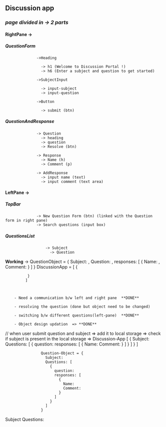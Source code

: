 ## Discussion app
### *page divided in -> 2 parts*

#### **RightPane** -> 
##### QuestionForm

                  ->Heading

                    -> h1 (Welcome to Discussion Portal !)
                    -> h6 (Enter a subject and question to get started)

                  ->SubjectInput

                    -> input-subject
                    -> input-question

                  ->Button

                    -> submit (btn)

 ##### QuestionAndResponse

                  -> Question
                    -> heading
                    -> question
                    -> Resolve (btn)

                  -> Response
                    -> Name (h)
                    -> Comment (p)

                  -> AddResponse
                    -> input name (text)
                    -> input comment (text area)

#### **LeftPane** ->
 ##### TopBar

                  -> New Question Form (btn) (linked with the Question form in right pane)
                  -> Search questions (input box)

 ##### QuestionsList

                      -> Subject
                        -> Question



**Working** ->
              QuestionObject = {
                Subject: ,
                Question: ,
                responses: [
                  {
                    Name: ,
                    Comment:
                  }
                ]
              }
             DiscussionApp = [
              {
                
              }
             ]
              


        - Need a communication b/w left and right pane  **DONE**

        - resolving the question (done but object need to be changed)

        - switching b/w different questions(left-pane)  **DONE**

        - Object design updation  => **DONE**
            

// when user submit question and subject => add it to local storage 
=> check if subject is present in the local storage => 
            Discussion-App [ 
                          {
                            Subject: 
                            Questions: [
                              {
                                question:
                                responses: [
                                  {
                                    Name:
                                    Comment:
                                  }
                                ]
                              }
                            ] 
                          }
                        ]

                    Question-Object = {
                      Subject:
                      Questions: [
                        {
                          question:
                          responses: [
                            {
                              Name:
                              Comment:
                            }
                          ]
                        }
                      ]
                    }


           



Subject
      Questions: 

        